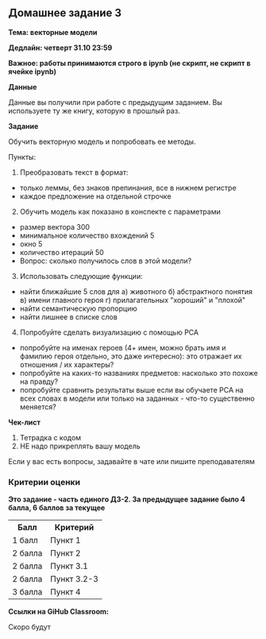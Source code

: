 ## Домашнее задание 3

**Тема: векторные модели**

**Дедлайн: четверт 31.10 23:59**

**Важное: работы принимаются строго в ipynb (не скрипт, не скрипт в ячейке ipynb)**

**Данные**

Данные вы получили при работе с предыдущим заданием. Вы используете ту же книгу, которую в прошлый раз.

**Задание**

Обучить векторную модель и попробовать ее методы.


Пункты:

1. Преобразовать текст в формат:
  - только леммы, без знаков препинания, все в нижнем регистре
  - каждое предложение на отдельной строчке

2. Обучить модель как показано в конспекте с параметрами
  - размер вектора 300
  - минимальное количество вхождений 5
  - окно 5
  - количество итераций 50
  - Вопрос: сколько получилось слов в этой модели?

3. Использовать следующие функции:
  - найти ближайшие 5 слов для а) животного б) абстрактного понятия в) имени главного героя г) прилагательных "хороший" и "плохой"
  - найти семантическую пропорцию
  - найти лишнее в списке слов

4. Попробуйте сделать визуализацию с помощью PCA
  - попробуйте на именах героев (4+ имен, можно брать имя и фамилию героя отдельно, это даже интересно): это отражает их отношения / их характеры?
  - попробуйте на каких-то названиях предметов: насколько это похоже на правду? 
  - попробуйте сравнить результаты выше если вы обучаете PCA на всех словах в модели или только на заданных - что-то существенно меняется?


**Чек-лист**

1. Тетрадка с кодом
2. НЕ надо прикреплять вашу модель

Если у вас есть вопросы, задавайте в чате или пишите преподавателям

### Критерии оценки
 
**Это задание - часть единого ДЗ-2. За предыдущее задание было 4 балла, 6 баллов за текущее**
  
<table>
    <tr><th>Балл</th><th>Критерий</th></tr>
    <tr><td>1 балл</td><td>Пункт 1</td></tr>
    <tr><td>2 балла</td><td>Пункт 2</td></tr>
    <tr><td>2 балла</td><td>Пункт 3.1</td></tr>
    <tr><td>2 балла</td><td>Пункт 3.2-3</td></tr>
    <tr><td>3 балла</td><td>Пункт 4</td></tr>
</table>

**Ссылки на GiHub Classroom:**

Скоро будут
